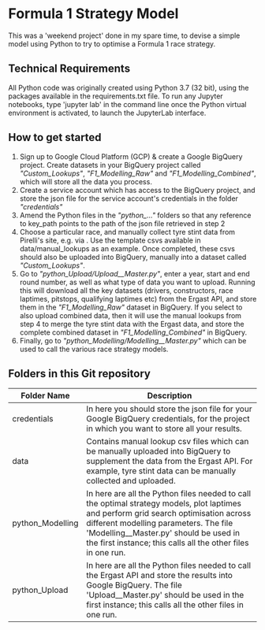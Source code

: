 # Formula 1 Strategy Model
This was a 'weekend project' done in my spare time, to devise a simple model using Python to try to optimise a Formula 1 race strategy.

## Technical Requirements
All Python code was originally created using Python 3.7 (32 bit), using the packages available in the requirements.txt file.
To run any Jupyter notebooks, type 'jupyter lab' in the command line once the Python virtual environment is activated, to launch the JupyterLab interface.

## How to get started
1. Sign up to Google Cloud Platform (GCP) & create a Google BigQuery project. Create datasets in your BigQuery project called *"Custom_Lookups"*, *"F1_Modelling_Raw"* and *"F1_Modelling_Combined"*, which will store all the data you process.
2. Create a service account which has access to the BigQuery project, and store the json file for the service account's credentials in the folder *"credentials"*
3. Amend the Python files in  the *"python_..."* folders so that any reference to key_path points to the path of the json file retrieved in step 2
4. Choose a particular race, and manually collect tyre stint data from Pirelli's site, e.g. via . Use the template csvs available in data/manual_lookups as an example. Once completed, these csvs should also be uploaded into BigQuery, manually into a dataset called *"Custom_Lookups"*.
5. Go to *"python_Upload/Upload__Master.py"*, enter a year, start and end round number, as well as what type of data you want to upload. Running this will download all the key datasets (drivers, constructors, race laptimes, pitstops, qualifying laptimes etc) from the Ergast API, and store them in the *"F1_Modelling_Raw"* dataset in BigQuery. If you select to also upload combined data, then it will use the manual lookups from step 4 to merge the tyre stint data with the Ergast data, and store the complete combined dataset in *"F1_Modelling_Combined"* in BigQuery.
6. Finally, go to *"python_Modelling/Modelling__Master.py"* which can be used to call the various race strategy models.

## Folders in this Git repository
| Folder Name  | Description |
| ------------ | ----------- |
| credentials  | In here you should store the json file for your Google BigQuery credentials, for the project in which you want to store all your results.  |
| data  | Contains manual lookup csv files which can be manually uploaded into BigQuery to supplement the data from the Ergast API. For example, tyre stint data can be manually collected and uploaded. | 
| python_Modelling | In here are all the Python files needed to call the optimal strategy models, plot laptimes and perform grid search optimisation across different modelling parameters. The file 'Modelling__Master.py' should be used in the first instance; this calls all the other files in one run. |
| python_Upload | In here are all the Python files needed to call the Ergast API and store the results into Google BigQuery. The file 'Upload__Master.py' should be used in the first instance; this calls all the other files in one run. |

